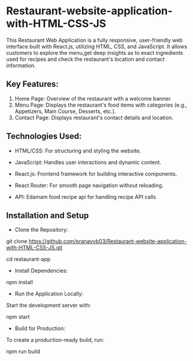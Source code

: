 # Restaurant-website-application-with-HTML-CSS-JS

This Restaurant Web Application is a fully responsive, user-friendly web interface built with React.js, utilizing HTML, CSS, and JavaScript. It allows customers to explore the menu,get deep insights as to exact ingredients used for recipes and check the restaurant's location and contact information.

## Key Features:
1. Home Page: Overview of the restaurant with a welcome banner.
2. Menu Page: Displays the restaurant's food items with categories (e.g., Appetizers, Main Course, Desserts, etc.).
3. Contact Page: Displays restaurant's contact details and location.

## Technologies Used:

 - HTML/CSS: For structuring and styling the website.
   
 - JavaScript: Handles user interactions and dynamic content.
   
 - React.js: Frontend framework for building interactive components.
   
 - React Router: For smooth page navigation without reloading.
   
 - API: Edamam food recipe api for handling recipe API calls

## Installation and Setup

 - Clone the Repository:

git clone https://github.com/pranavvb03/Restaurant-website-application-with-HTML-CSS-JS.git

cd restaurant-app

 - Install Dependencies:

npm install

 - Run the Application Locally:

Start the development server with:

npm start 

 - Build for Production:

To create a production-ready build, run:

npm run build


